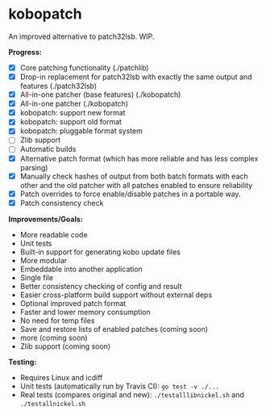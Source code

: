 # kobopatch
An improved alternative to patch32lsb. WIP.

**Progress:**
- [X] Core patching functionality (./patchlib)
- [X] Drop-in replacement for patch32lsb with exactly the same output and features (./patch32lsb)
- [X] All-in-one patcher (base features) (./kobopatch)
- [X] All-in-one patcher (./kobopatch)
- [X] kobopatch: support new format
- [X] kobopatch: support old format
- [X] kobopatch: pluggable format system
- [ ] Zlib support
- [ ] Automatic builds
- [X] Alternative patch format (which has more reliable and has less complex parsing)
- [X] Manually check hashes of output from both batch formats with each other and the old patcher with all patches enabled to ensure reliability
- [X] Patch overrides to force enable/disable patches in a portable way.
- [X] Patch consistency check

**Improvements/Goals:**
- More readable code
- Unit tests
- Built-in support for generating kobo update files
- More modular
- Embeddable into another application
- Single file
- Better consistency checking of config and result
- Easier cross-platform build support without external deps
- Optional improved patch format
- Faster and lower memory consumption
- No need for temp files
- Save and restore lists of enabled patches (coming soon)
- more (coming soon)
- Zlib support (coming soon)

**Testing:**
- Requires Linux and icdiff
- Unit tests (automatically run by Travis CI): `go test -v ./...`
- Real tests (compares original and new): `./testalllibnickel.sh` and `./testallnickel.sh`